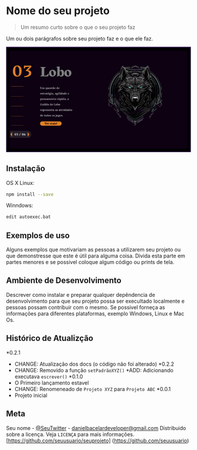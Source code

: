 # Nome do seu projeto
> Um resumo curto sobre o que o seu projeto faz

Um ou dois parágrafos sobre seu projeto faz e o que ele faz.

![](guild.png)

## Instalação

OS X Linux:

```sh
npm install --save
```

Winndows:

```sh
edit autoexec.bat
```

## Exemplos de  uso

Alguns exemplos que motivariam as pessoas a utilizarem seu projeto ou que demonstresse que este é útil para alguma coisa. Divida esta parte em partes menores e se possivel coloque algum código ou prints de tela.

## Ambiente de Desenvolvimento

Descrever como instalar e preparar qualquer depêndencia de desenvolvimento para que seu projeto possa ser execultado localmente e pessoas possam contribuir com o mesmo.
Se possivel forneça as informações para diferentes plataformas, exemplo Windows, Linux e Mac Os.

## Histórico de Atualizção 

*0.2.1
  * CHANGE: Atualização dos docs (o código não foi alterado)
*0.2.2
  * CHANGE: Removido a função `setPadrãoXYZ()`
  *ADD: Adicionando executava `escrever()`
*0.1.0
  * O Primeiro lançamento estavel 
  * CHANGE: Renomeneado de `Projeto XYZ` para `Projeto ABC`
*0.0.1
  * Projeto inicial

## Meta

Seu nome - [@SeuTwitter](danielbacelardeveloper@gmail.com) - danielbacelardeveloper@gmail.com
Distribuido sobre a licença. Veja `LICENÇA` para mais informações.
[https://github.com/seuusuario/seuprojeto]
(https://github.com/seuusuario)
